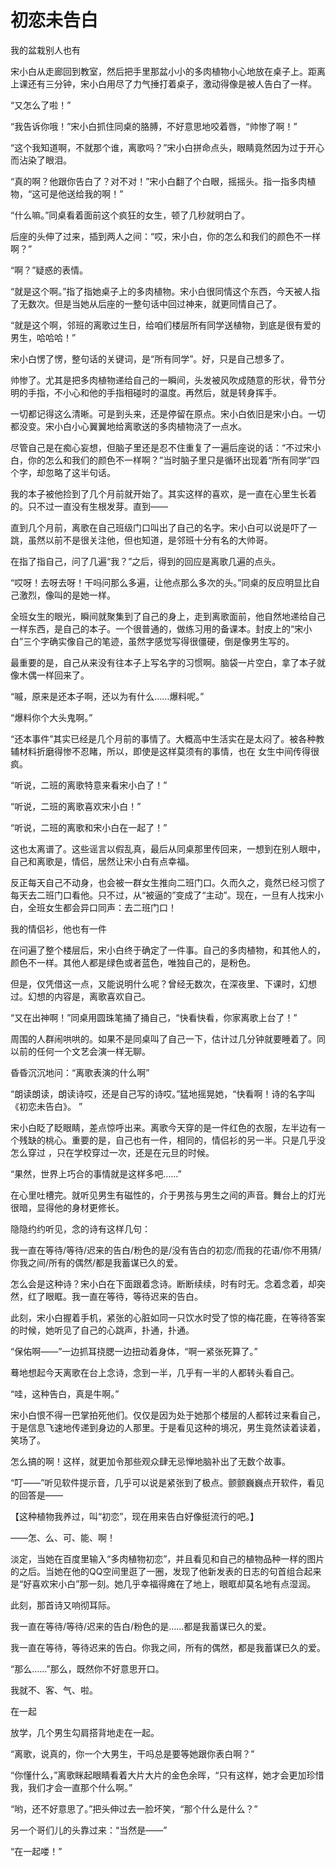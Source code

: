# 初恋未告白

我的盆栽别人也有 

宋小白从走廊回到教室，然后把手里那盆小小的多肉植物小心地放在桌子上。距离上课还有三分钟，宋小白用尽了力气捶打着桌子，激动得像是被人告白了一样。 

“又怎么了啦！” 

“我告诉你哦！”宋小白抓住同桌的胳膊，不好意思地咬着唇，“帅惨了啊！” 

“这个我知道啊，不就那个谁，离歌吗？”宋小白拼命点头，眼睛竟然因为过于开心而沾染了眼泪。 

“真的啊？他跟你告白了？对不对！”宋小白翻了个白眼，摇摇头。指一指多肉植物，“这可是他送给我的啊！” 

“什么嘛。”同桌看着面前这个疯狂的女生，顿了几秒就明白了。 

后座的头伸了过来，插到两人之间：“哎，宋小白，你的怎么和我们的颜色不一样啊？” 

“啊？”疑惑的表情。 

“就是这个啊。”指了指她桌子上的多肉植物。宋小白很同情这个东西，今天被人指了无数次。但是当她从后座的一整句话中回过神来，就更同情自己了。 

“就是这个啊，邻班的离歌过生日，给咱们楼层所有同学送植物，到底是很有爱的男生，哈哈哈！” 

宋小白愣了愣，整句话的关键词，是“所有同学”。好，只是自己想多了。 

帅惨了。尤其是把多肉植物递给自己的一瞬间，头发被风吹成随意的形状，骨节分明的手指，不小心和他的手指相碰时的温度。再然后，就是转身挥手。 

一切都记得这么清晰。可是到头来，还是停留在原点。宋小白依旧是宋小白。一切都没变。宋小白小心翼翼地给离歌送的多肉植物浇了一点水。 

尽管自己是在痴心妄想，但脑子里还是忍不住重复了一遍后座说的话：“不过宋小白，你的怎么和我们的颜色不一样啊？”当时脑子里只是循环出现着“所有同学”四个字，却忽略了这半句话。 

我的本子被他捡到了几个月前就开始了。其实这样的喜欢，是一直在心里生长着的。只不过一直没有生根发芽。直到—— 

直到几个月前，离歌在自己班级门口叫出了自己的名字。宋小白可以说是吓了一跳，虽然以前不是很关注他，但也知道，是邻班十分有名的大帅哥。 

在指了指自己，问了几遍“我？”之后，得到的回应是离歌几遍的点头。 

“哎呀！去呀去呀！干吗问那么多遍，让他点那么多次的头。”同桌的反应明显比自己激烈，像叫的是她一样。 

全班女生的眼光，瞬间就聚集到了自己的身上，走到离歌面前，他自然地递给自己一样东西，是自己的本子。一个很普通的，做练习用的备课本。封皮上的“宋小白”三个字确实像自己的笔迹，虽然字感觉写得很僵硬，倒是像男生写的。 

最重要的是，自己从来没有往本子上写名字的习惯啊。脑袋一片空白，拿了本子就像木偶一样回来了。 

“嘁，原来是还本子啊，还以为有什么……爆料呢。” 

“爆料你个大头鬼啊。” 

“还本事件”其实已经是几个月前的事情了。大概高中生活实在是太闷了。被各种教辅材料折磨得惨不忍睹，所以，即使是这样莫须有的事情，也在 女生中间传得很疯。 

“听说，二班的离歌特意来看宋小白了！” 

“听说，二班的离歌喜欢宋小白！” 

“听说，二班的离歌和宋小白在一起了！” 

这也太离谱了。这些谣言以假乱真，最后从同桌那里传回来，一想到在别人眼中，自己和离歌是，情侣，居然让宋小白有点幸福。 

反正每天自己不动身，也会被一群女生推向二班门口。久而久之，竟然已经习惯了每天去二班门口看他。只不过，从“被逼的”变成了“主动”。现在，一旦有人找宋小白，全班女生都会异口同声：去二班门口！ 

我的情侣衫，他也有一件 

在问遍了整个楼层后，宋小白终于确定了一件事。自己的多肉植物，和其他人的，颜色不一样。其他人都是绿色或者蓝色，唯独自己的，是粉色。 

但是，仅凭借这一点，又能说明什么呢？曾经无数次，在深夜里、下课时，幻想过。幻想的内容是，离歌喜欢自己。 

“又在出神啊！”同桌用圆珠笔捅了捅自己，“快看快看，你家离歌上台了！” 

周围的人群闹哄哄的。如果不是同桌叫了自己一下，估计过几分钟就要睡着了。同以前的任何一个文艺会演一样无聊。 

昏昏沉沉地问：“离歌表演的什么啊” 

“朗读朗读，朗读诗哎，还是自己写的诗哎。”猛地摇晃她，“快看啊！诗的名字叫《初恋未告白》。 ” 

宋小白眨了眨眼睛，差点惊呼出来。离歌今天穿的是一件红色的衣服，左半边有一个残缺的桃心。重要的是，自己也有一件，相同的，情侣衫的另一半。只是几乎没怎么穿过 ，只在学校穿过一次，还是在元旦的时候。 

“果然，世界上巧合的事情就是这样多吧……” 

在心里吐槽完。就听见男生有磁性的，介于男孩与男生之间的声音。舞台上的灯光很暗，显得他的身材更修长。 

隐隐约约听见，念的诗有这样几句： 

我一直在等待/等待/迟来的告白/粉色的是/没有告白的初恋/而我的花语/你不用猜/你我之间/所有的偶然/都是我蓄谋已久的爱。 

怎么会是这种诗？宋小白在下面跟着念诗。断断续续，时有时无。念着念着，却突然，红了眼眶。我一直在等待，等待迟来的告白。 

此刻，宋小白握着手机，紧张的心脏如同一只饮水时受了惊的梅花鹿，在等待答案的时候，她听见了自己的心跳声，扑通，扑通。 

“保佑啊——”一边抓耳挠腮一边扭动着身体，“啊一紧张死算了。” 

蓦地想起今天离歌在台上念诗，念到一半，几乎有一半的人都转头看自己。 

“哇，这种告白，真是牛啊。” 

宋小白恨不得一巴掌拍死他们。仅仅是因为处于她那个楼层的人都转过来看自己，于是信息飞速地传递到身边的人那里。于是看见这种的境况，男生竟然读着读着，笑场了。 

怎么搞的啊！这样，就更加令那些观众肆无忌惮地脑补出了无数个故事。 

“叮——”听见软件提示音，几乎可以说是紧张到了极点。颤颤巍巍点开软件，看见的回答是—— 

【这种植物我养过，叫“初恋”，现在用来告白好像挺流行的吧。】 

——怎、么、可、能、啊！ 

淡定，当她在百度里输入“多肉植物初恋”，并且看见和自己的植物品种一样的图片的之后。当她在他的QQ空间里逛了一圈，发现了他新发表的日志的句首组合起来是“好喜欢宋小白”那一刻。她几乎幸福得瘫在了地上，眼眶却莫名地有点湿润。 

此刻，那首诗又响彻耳际。 

我一直在等待/等待/迟来的告白/粉色的是……都是我蓄谋已久的爱。 

我一直在等待，等待迟来的告白。你我之间，所有的偶然，都是我蓄谋已久的爱。 

“那么……”那么，既然你不好意思开口。 

我就不、客、气、啦。 

在一起 

放学，几个男生勾肩搭背地走在一起。 

“离歌，说真的，你一个大男生，干吗总是要等她跟你表白啊？” 

“你懂什么，”离歌眯起眼睛看着大片大片的金色余晖，“只有这样，她才会更加珍惜我，我们才会一直那个什么啊。” 

“哟，还不好意思了。”把头伸过去一脸坏笑，“那个什么是什么？” 

另一个哥们儿的头靠过来：“当然是——” 

“在一起喽！”